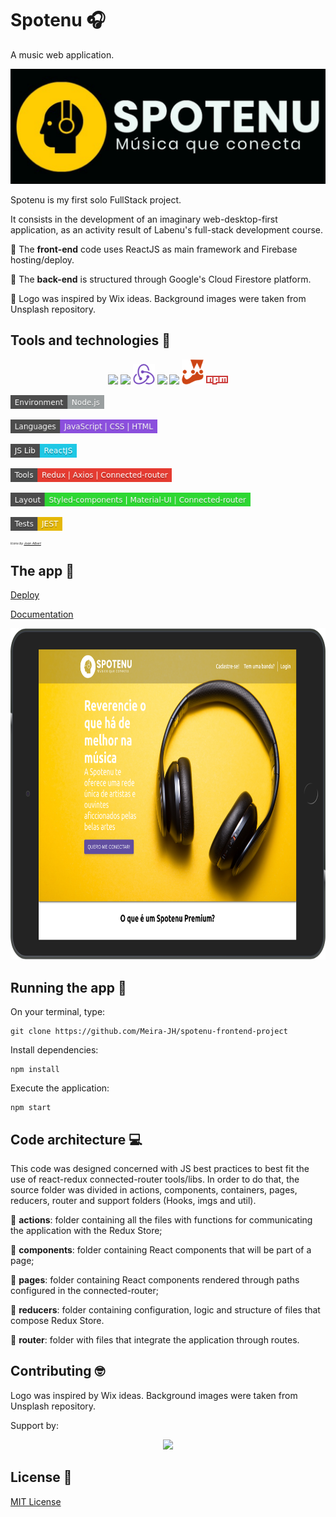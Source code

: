 # Spotenu :headphones:
A music web application.

<p align="center">
<img src="https://github.com/Meira-JH/spotenu-frontend-project/blob/master/spotenu-fullstack/src/img/music/logo-colorida.svg"/>
</p>

Spotenu is my first solo FullStack project. 

It consists in the development of an imaginary web-desktop-first application, as an activity result of Labenu's full-stack development course. 

:small_orange_diamond: The **front-end** code uses ReactJS as main framework and Firebase hosting/deploy. 

:small_orange_diamond: The **back-end** is structured through Google's Cloud Firestore platform. 

:small_orange_diamond: Logo was inspired by Wix ideas. Background images were taken from Unsplash repository.

## Tools and technologies :wrench:
  

<p align="center">
<img width="40px" src="https://cdn4.iconfinder.com/data/icons/google-i-o-2016/512/google_firebase-2-128.png"/>
<img width="40px" src="https://cdn.iconscout.com/icon/free/png-256/nodejs-2-226035.png"/>
<img width="35px" src="https://github.com/MarioTerron/logo-images/blob/master/logos/redux.png"/>
<img width="35px" src="https://raw.githubusercontent.com/jalbertsr/logo-badge-images/master/img/react_logo.png"/>
<img width="35px" src="http://3con14.biz/code/_data/js/intro/js-logo.png"/>
<img width="35px" src="https://github.com/MarioTerron/logo-images/blob/master/logos/jest.png"/>
<img width="35px" src="https://github.com/MarioTerron/logo-images/blob/master/logos/npm.png"/>
</p>

<p>
<img height="22px" src="https://github.com/Meira-JH/futureEats/blob/master/futureEats/src/imgs/EnvironmentNodejs.png"/>
</p>
<p>
<img height="22px" src="https://github.com/Meira-JH/futureEats/blob/master/futureEats/src/imgs/languages.png"/>
</p>
<p>
<img height="22px" src="https://github.com/Meira-JH/futureEats/blob/master/futureEats/src/imgs/JSLibReactJS.png"/>
</p>
<p>
<img height="22px" src="https://github.com/Meira-JH/futureEats/blob/master/futureEats/src/imgs/tools.png"/>
</p>
<p>
<img height="22px" src="https://github.com/Meira-JH/futureEats/blob/master/futureEats/src/imgs/layout.png"/>
</p>
<p>
<img height="22px" src="https://github.com/Meira-JH/futureEats/blob/master/futureEats/src/imgs/jest.png"/>
</p>


<p  style="font-size:5px; text-align:left">
<i>Icons by <a href="https://github.com/jalbertsr/logo-badge-images">Joan Albert</a></i>
</p>

## The app  :iphone:

[Deploy](https://spotenu-fullstack-project.web.app/)

[Documentation]()


<p align="center">
<img height="530px" src="https://github.com/Meira-JH/spotenu-frontend-project/blob/master/spotenu-fullstack/src/img/spotenu-fullstack-project.web.app_(iPad).png"/>
</p>



## Running the app :running:

On your terminal, type:

```
git clone https://github.com/Meira-JH/spotenu-frontend-project
```

Install dependencies:
```
npm install
```

Execute the application:
```
npm start 
```

## Code architecture :computer:

This code was designed concerned with JS best practices to best fit the use of react-redux connected-router tools/libs. In order to do that, the source folder was divided in actions, components, containers, pages, reducers, router and support folders (Hooks, imgs and util).

:small_blue_diamond: **actions**: folder containing all the files with functions for communicating the application with the Redux Store;

:small_blue_diamond: **components**: folder containing React components that will be part of a page;

:small_blue_diamond: **pages**: folder containing React components rendered through paths configured in the connected-router;

:small_blue_diamond: **reducers**: folder containing configuration, logic and structure of files that compose Redux Store.

:small_blue_diamond: **router**: folder with files that integrate the application through routes.


## Contributing :nerd_face:

Logo was inspired by Wix ideas. Background images were taken from Unsplash repository.

Support by:
<p align="center">
<img src="https://uploads-ssl.webflow.com/5e790d30d198385b09366d8f/5eb17dfd4a07be86d2b8951e_Labenu_principal_slogan.png"/>
</p>

## License :page_facing_up:
[MIT License](https://choosealicense.com/licenses/mit/)

